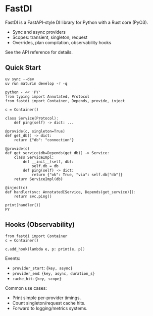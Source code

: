# FastDI

FastDI is a FastAPI-style DI library for Python with a Rust core (PyO3).

- Sync and async providers
- Scopes: transient, singleton, request
- Overrides, plan compilation, observability hooks

See the API reference for details.

## Quick Start

```
uv sync --dev
uv run maturin develop -r -q

python - << 'PY'
from typing import Annotated, Protocol
from fastdi import Container, Depends, provide, inject

c = Container()

class Service(Protocol):
    def ping(self) -> dict: ...

@provide(c, singleton=True)
def get_db() -> dict:
    return {"db": "connection"}

@provide(c)
def get_service(db=Depends(get_db)) -> Service:
    class ServiceImpl:
        def __init__(self, db):
            self.db = db
        def ping(self) -> dict:
            return {"ok": True, "via": self.db["db"]}
    return ServiceImpl(db)

@inject(c)
def handler(svc: Annotated[Service, Depends(get_service)]):
    return svc.ping()

print(handler())
PY
```

## Hooks (Observability)

```
from fastdi import Container
c = Container()

c.add_hook(lambda e, p: print(e, p))
```

Events:
- `provider_start`: `{key, async}`
- `provider_end`: `{key, async, duration_s}`
- `cache_hit`: `{key, scope}`

Common use cases:
- Print simple per-provider timings.
- Count singleton/request cache hits.
- Forward to logging/metrics systems.

